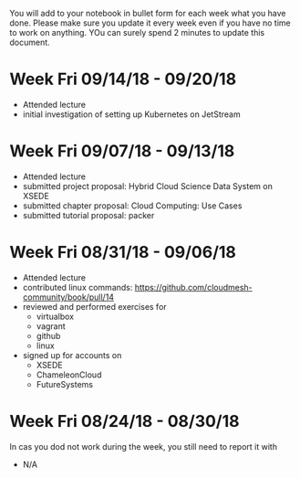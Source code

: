 You will add to your notebook in bullet form for each week what you have done. Please make sure you update it every week even if you have no time to work on anything. YOu can surely spend 2 minutes to update this document.

# Week Fri 09/14/18 - 09/20/18

* Attended lecture
* initial investigation of setting up Kubernetes on JetStream

# Week Fri 09/07/18 - 09/13/18

* Attended lecture
* submitted project proposal: Hybrid Cloud Science Data System on XSEDE
* submitted chapter proposal: Cloud Computing: Use Cases
* submitted tutorial proposal: packer

# Week Fri 08/31/18 - 09/06/18

* Attended lecture
* contributed linux commands:  https://github.com/cloudmesh-community/book/pull/14
* reviewed and performed exercises for
  * virtualbox
  * vagrant
  * github
  * linux
* signed up for accounts on
  * XSEDE
  * ChameleonCloud
  * FutureSystems

# Week Fri 08/24/18 - 08/30/18

In cas you dod not work during the week, you still need to report it with 

* N/A
